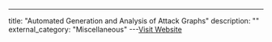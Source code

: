 ---
title: "Automated Generation and Analysis of Attack Graphs"
description: ""
external_category: "Miscellaneous"
---[Visit Website](https://www.cs.cmu.edu/~scenariograph/sheyner-wing02.pdf)

